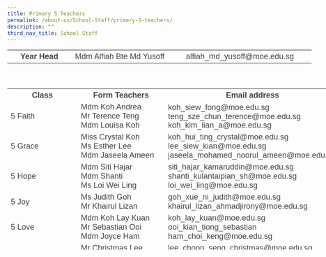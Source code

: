 ```yaml
---
title: Primary 5 Teachers
permalink: /about-us/School-Staff/primary-5-teachers/
description: ""
third_nav_title: School Staff
---
```

<table style="width: 699px; height: 73px;" class="iveo_table ives_tab_simple ive_eobj_center">

<tbody>

<tr>

<th style="width: 146px;"><font color="#444444" face="arial, sans-serif" size="4">Year Head</font></th>

<th style="width: 229px;"><span style="font-weight: normal;"><font color="#444444" face="arial, sans-serif" size="4">Mdm Alfiah&nbsp;Bte Md Yusoff</font></span></th>

<th style="width: 325px;"><font color="#444444" face="arial, sans-serif" size="4"><span style="font-weight: normal;">alfiah_md_yusoff@moe.edu.sg</span></font></th>

</tr>

</tbody>

</table>

<font size="4" face="arial, sans-serif"><span style="line-height: 107%;" lang="EN-SG"></span></font>

<table style="width: 797.312px; height: 370px;" class="ive_eobj_center iveo_table ives_tab_simple">

<tbody>

<tr>

<th style="width: 100px;"><font color="#444444" face="arial, sans-serif" size="4">Class</font></th>

<th style="width: 304px;"><font color="#444444" face="arial, sans-serif" size="4">Form Teachers</font></th>

<th style="width: 393px;"><font color="#444444" face="arial, sans-serif" size="4">Email address</font></th>

</tr>

<tr>

<td><font color="#444444" face="arial, sans-serif" size="4">5 Faith</font></td>

<td><font color="#444444" size="4" face="arial, sans-serif">Mdm Koh Andrea <br> <span style="line-height: 19.26px; line-height: 19.26px;" lang="EN-SG"></span><span style="" class="" lang="EN-SG"></span>Mr Terence Teng<br>Mdm Louisa Koh<span style="" class="" lang="EN-SG"></span></font></td>

<td><font color="#444444" size="4" face="arial, sans-serif">koh_siew_fong@moe.edu.sg teng_sze_chun_terence@moe.edu.sg<span style="line-height: 107%;" lang="EN-SG"><br>koh_kim_lian_a@moe.edu.sg</span><span style="line-height: 107%;" lang="EN-SG"></span></font></td>

</tr>

<tr>

<td><font color="#444444" face="arial, sans-serif" size="4">5 Grace</font></td>

<td><font color="#444444" size="4" face="arial, sans-serif">Miss Crystal Koh <br>Ms Esther Lee <br> Mdm Jaseela Ameen</font></td>

<td><font color="#444444" size="4" face="arial, sans-serif">koh_hui_ting_crystal@moe.edu.sg lee_siew_kian@moe.edu.sg<br>jaseela_mohamed_noorul_ameen@moe.edu.sg<span style="line-height: 107%;" lang="EN-SG"></span></font></td>

</tr>

<tr>

<td><font color="#444444" face="arial, sans-serif" size="4">5 Hope</font></td>

<td><font color="#444444" size="4" face="arial, sans-serif">Mdm Siti Hajar<br>Mdm Shanti <br>Ms Loi Wei Ling<span class="" lang="EN-SG"></span></font></td>

<td><font color="#444444" size="4" face="arial, sans-serif">siti_hajar_kamaruddin@moe.edu.sg<br>shanti_kulantaipian_sh@moe.edu.sg loi_wei_ling@moe.edu.sg</font></td>

</tr>

<tr>

<td><font color="#444444" face="arial, sans-serif" size="4">5 Joy</font></td>

<td><font color="#444444" size="4" face="arial, sans-serif">Ms Judith Goh<br> Mr Khairul Lizan</font></td>

<td><font color="#444444"><font size="4" face="arial, sans-serif">goh_xue_ni_judith@moe.edu.sg</font> <font face="arial, sans-serif" size="4">khairul_lizan_ahmadjirony@moe.edu.sg</font></font></td>

</tr>

<tr>

<td><font color="#444444" face="arial, sans-serif" size="4">5 Love</font></td>

<td><font color="#444444" size="4" face="arial, sans-serif"><span style="line-height: 107%;" lang="EN-SG"></span><span class="" lang="EN-SG"></span><span class="" lang="EN-SG"><span class="" lang="EN-SG">Mdm Koh Lay Kuan<br>Mr Sebastian Ooi <br>Mdm Joyce Ham</span></span></font></td>

<td><font color="#444444" face="arial, sans-serif" size="4"><span style="line-height: 107%;" lang="EN-SG"></span>koh_lay_kuan@moe.edu.sg<br>ooi_kian_tiong_sebastian<br>ham_choi_keng@moe.edu.sg</font></td>

</tr>

<tr>

<td><font color="#444444" face="arial, sans-serif" size="4">5 Patience</font></td>

<td><font color="#444444" size="4" face="arial, sans-serif"><span style="line-height: 107%;" lang="EN-SG"></span><span class="" lang="EN-SG">Mr Christmas Lee<br>Mdm Jasmin Quek</span> <span class="" lang="EN-SG"><br>Mdm Idayu Dewi<br> Mdm Illi Sakinah</span></font></td>

<td><font color="#444444" face="arial, sans-serif" size="4">lee_choon_seng_christmas@moe.edu.sg <br>quek_kah_hoon@moe.edu.sg<br>idayu_dewi_bt_juwari@moe.edu.sg<br>ili_sakinah_sarwan@moe.edu.sg</font></td>

</tr>

<tr>

<td><font color="#444444" face="arial, sans-serif" size="4">5 Wisdom&nbsp;&nbsp;&nbsp;&nbsp;&nbsp;&nbsp;&nbsp;&nbsp;&nbsp;&nbsp;&nbsp;&nbsp;&nbsp;&nbsp;&nbsp;&nbsp;</font></td>

<td><font color="#444444" size="4" face="arial, sans-serif">Ms Para Sambasivam <br>Ms&nbsp;Ling Yuan<br></font> <font size="4" face="arial, sans-serif">Mr Muhammad Azhari</font></td>

<td><font color="#444444" size="4" face="arial, sans-serif">parameswari_s_sambasivam@moe.edu.sg<br>ling_yuan@moe.edu.sg muhammad_azhari_shahri@moe.edu.sg&nbsp;&nbsp;&nbsp;&nbsp;</font></td>

<td></td>

<td></td>

</tr>

</tbody>

</table>